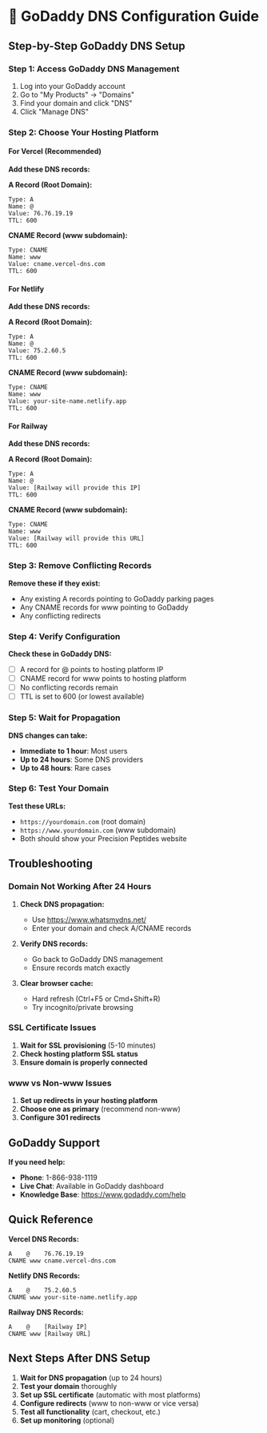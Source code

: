 # 🔗 GoDaddy DNS Configuration Guide

## **Step-by-Step GoDaddy DNS Setup**

### **Step 1: Access GoDaddy DNS Management**

1. Log into your GoDaddy account
2. Go to "My Products" → "Domains"
3. Find your domain and click "DNS"
4. Click "Manage DNS"

### **Step 2: Choose Your Hosting Platform**

#### **For Vercel (Recommended)**

**Add these DNS records:**

**A Record (Root Domain):**
```
Type: A
Name: @
Value: 76.76.19.19
TTL: 600
```

**CNAME Record (www subdomain):**
```
Type: CNAME
Name: www
Value: cname.vercel-dns.com
TTL: 600
```

#### **For Netlify**

**Add these DNS records:**

**A Record (Root Domain):**
```
Type: A
Name: @
Value: 75.2.60.5
TTL: 600
```

**CNAME Record (www subdomain):**
```
Type: CNAME
Name: www
Value: your-site-name.netlify.app
TTL: 600
```

#### **For Railway**

**Add these DNS records:**

**A Record (Root Domain):**
```
Type: A
Name: @
Value: [Railway will provide this IP]
TTL: 600
```

**CNAME Record (www subdomain):**
```
Type: CNAME
Name: www
Value: [Railway will provide this URL]
TTL: 600
```

### **Step 3: Remove Conflicting Records**

**Remove these if they exist:**
- Any existing A records pointing to GoDaddy parking pages
- Any CNAME records for www pointing to GoDaddy
- Any conflicting redirects

### **Step 4: Verify Configuration**

**Check these in GoDaddy DNS:**
- [ ] A record for @ points to hosting platform IP
- [ ] CNAME record for www points to hosting platform
- [ ] No conflicting records remain
- [ ] TTL is set to 600 (or lowest available)

### **Step 5: Wait for Propagation**

**DNS changes can take:**
- **Immediate to 1 hour**: Most users
- **Up to 24 hours**: Some DNS providers
- **Up to 48 hours**: Rare cases

### **Step 6: Test Your Domain**

**Test these URLs:**
- `https://yourdomain.com` (root domain)
- `https://www.yourdomain.com` (www subdomain)
- Both should show your Precision Peptides website

## **Troubleshooting**

### **Domain Not Working After 24 Hours**

1. **Check DNS propagation:**
   - Use https://www.whatsmydns.net/
   - Enter your domain and check A/CNAME records

2. **Verify DNS records:**
   - Go back to GoDaddy DNS management
   - Ensure records match exactly

3. **Clear browser cache:**
   - Hard refresh (Ctrl+F5 or Cmd+Shift+R)
   - Try incognito/private browsing

### **SSL Certificate Issues**

1. **Wait for SSL provisioning** (5-10 minutes)
2. **Check hosting platform SSL status**
3. **Ensure domain is properly connected**

### **www vs Non-www Issues**

1. **Set up redirects in your hosting platform**
2. **Choose one as primary** (recommend non-www)
3. **Configure 301 redirects**

## **GoDaddy Support**

**If you need help:**
- **Phone**: 1-866-938-1119
- **Live Chat**: Available in GoDaddy dashboard
- **Knowledge Base**: https://www.godaddy.com/help

## **Quick Reference**

**Vercel DNS Records:**
```
A    @    76.76.19.19
CNAME www cname.vercel-dns.com
```

**Netlify DNS Records:**
```
A    @    75.2.60.5
CNAME www your-site-name.netlify.app
```

**Railway DNS Records:**
```
A    @    [Railway IP]
CNAME www [Railway URL]
```

## **Next Steps After DNS Setup**

1. **Wait for DNS propagation** (up to 24 hours)
2. **Test your domain** thoroughly
3. **Set up SSL certificate** (automatic with most platforms)
4. **Configure redirects** (www to non-www or vice versa)
5. **Test all functionality** (cart, checkout, etc.)
6. **Set up monitoring** (optional) 